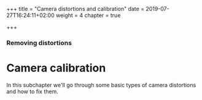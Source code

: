 +++
title = "Camera distortions and calibration"
date = 2019-07-27T16:24:11+02:00
weight = 4
chapter = true

+++

### Removing distortions

# Camera calibration

In this subchapter we'll go through some basic types of camera distortions and how to fix them.
